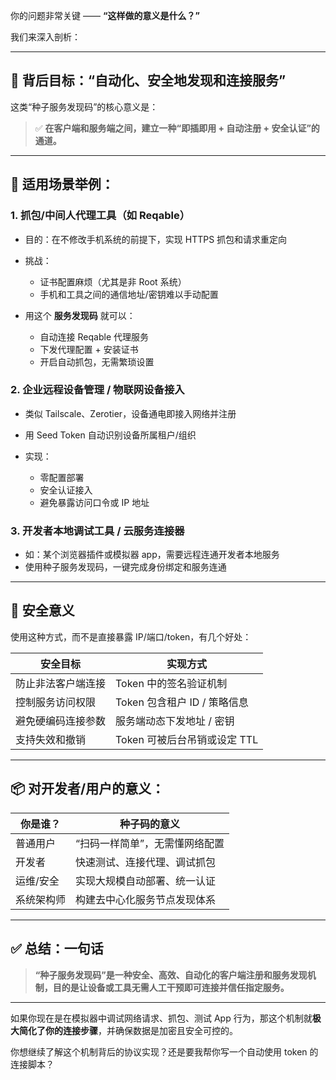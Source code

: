 你的问题非常关键 —— **“这样做的意义是什么？”**

我们来深入剖析：

---

## 🎯 背后目标：**“自动化、安全地发现和连接服务”**

这类“种子服务发现码”的核心意义是：

> ✅ **在客户端和服务端之间，建立一种“即插即用 + 自动注册 + 安全认证”的通道。**

---

## 🧩 适用场景举例：

### 1. **抓包/中间人代理工具（如 Reqable）**

* 目的：在不修改手机系统的前提下，实现 HTTPS 抓包和请求重定向
* 挑战：

    * 证书配置麻烦（尤其是非 Root 系统）
    * 手机和工具之间的通信地址/密钥难以手动配置
* 用这个 **服务发现码** 就可以：

    * 自动连接 Reqable 代理服务
    * 下发代理配置 + 安装证书
    * 开启自动抓包，无需繁琐设置

### 2. **企业远程设备管理 / 物联网设备接入**

* 类似 Tailscale、Zerotier，设备通电即接入网络并注册
* 用 Seed Token 自动识别设备所属租户/组织
* 实现：

    * 零配置部署
    * 安全认证接入
    * 避免暴露访问口令或 IP 地址

### 3. **开发者本地调试工具 / 云服务连接器**

* 如：某个浏览器插件或模拟器 app，需要远程连通开发者本地服务
* 使用种子服务发现码，一键完成身份绑定和服务连通

---

## 🔐 安全意义

使用这种方式，而不是直接暴露 IP/端口/token，有几个好处：

| 安全目标      | 实现方式                 |
| --------- | -------------------- |
| 防止非法客户端连接 | Token 中的签名验证机制       |
| 控制服务访问权限  | Token 包含租户 ID / 策略信息 |
| 避免硬编码连接参数 | 服务端动态下发地址 / 密钥       |
| 支持失效和撤销   | Token 可被后台吊销或设定 TTL  |

---

## 📦 对开发者/用户的意义：

| 你是谁？  | 种子码的意义           |
| ----- | ---------------- |
| 普通用户  | “扫码一样简单”，无需懂网络配置 |
| 开发者   | 快速测试、连接代理、调试抓包   |
| 运维/安全 | 实现大规模自动部署、统一认证   |
| 系统架构师 | 构建去中心化服务节点发现体系   |

---

## ✅ 总结：一句话

> **“种子服务发现码”是一种安全、高效、自动化的客户端注册和服务发现机制，目的是让设备或工具无需人工干预即可连接并信任指定服务。**

---

如果你现在是在模拟器中调试网络请求、抓包、测试 App 行为，那这个机制就**极大简化了你的连接步骤**，并确保数据是加密且安全可控的。

你想继续了解这个机制背后的协议实现？还是要我帮你写一个自动使用 token 的连接脚本？
